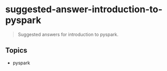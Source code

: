 # suggested-answer-introduction-to-pyspark

> Suggested answers for introduction to pyspark.

## Topics

- pyspark
